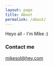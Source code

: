 ```yaml
---
layout: page
title: About
permalink: /about/
---
```


Heyo all - I'm Mike :)

### Contact me

[mikesol@hey.com](mailto:mikesol@hey.com)
